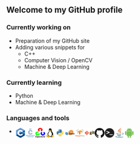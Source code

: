 ## Welcome to my GitHub profile

### Currently working on 
* Preparation of my GitHub site
* Adding various snippets for
   * C++
   * Computer Vision / OpenCV
   * Machine & Deep Learning

### Currently learning
* Python
* Machine & Deep Learning

### Languages and tools
* <img align="left" alt="Cpp" width="26px" src="https://raw.githubusercontent.com/github/explore/80688e429a7d4ef2fca1e82350fe8e3517d3494d/topics/cpp/cpp.png" /> <img align="left" alt="C" width="26px" src="https://raw.githubusercontent.com/github/explore/80688e429a7d4ef2fca1e82350fe8e3517d3494d/topics/c/c.png" /><img align="left" alt="OpenCV" width="26px" src="https://raw.githubusercontent.com/github/explore/80688e429a7d4ef2fca1e82350fe8e3517d3494d/topics/opencv/opencv.png" /><img align="left" alt="Linux" width="26px" src="https://raw.githubusercontent.com/github/explore/80688e429a7d4ef2fca1e82350fe8e3517d3494d/topics/linux/linux.png" /> <img align="left" alt="Python" width="26px" src="https://raw.githubusercontent.com/github/explore/80688e429a7d4ef2fca1e82350fe8e3517d3494d/topics/python/python.png" /><img align="left" alt="scikit-learn" width="26px" src="https://raw.githubusercontent.com/github/explore/80688e429a7d4ef2fca1e82350fe8e3517d3494d/topics/scikit-learn/scikit-learn.png" /><img align="left" alt="Tensorflow" width="26px" src="https://raw.githubusercontent.com/github/explore/80688e429a7d4ef2fca1e82350fe8e3517d3494d/topics/tensorflow/tensorflow.png" /><img align="left" alt="Git" width="26px" src="https://raw.githubusercontent.com/github/explore/80688e429a7d4ef2fca1e82350fe8e3517d3494d/topics/git/git.png" /><img align="left" alt="Github" width="26px" src="https://raw.githubusercontent.com/github/explore/78df643247d429f6cc873026c0622819ad797942/topics/github/github.png" /><img align="left" alt="Terminal" width="26px" src="https://raw.githubusercontent.com/github/explore/80688e429a7d4ef2fca1e82350fe8e3517d3494d/topics/terminal/terminal.png" /><img align="left" alt="Java" width="26px" src="https://raw.githubusercontent.com/github/explore/80688e429a7d4ef2fca1e82350fe8e3517d3494d/topics/java/java.png" /><img align="left" alt="Android" width="26px" src="https://raw.githubusercontent.com/github/explore/80688e429a7d4ef2fca1e82350fe8e3517d3494d/topics/android/android.png" />

<!--
# To be uncommented if needed
<details>
  <summary>:zap: GitHub Stats</summary>

#  <img align="left" alt="vladiant's GitHub Stats" src="https://github-readme-stats.vercel.app/api?username=vladiant&show_icons=true&hide_border=true" />

</details>
-->

<!--
# To be uncommented if needed
<details>
  <summary>:zap: Most Used Languages</summary>

  <img align="left" alt="vladiant's Most Used Languages" src="https://github-readme-stats.vercel.app/api/top-langs/?username=vladiant&show_icons=true&hide_border=true" />

</details>
-->

<!--
**vladiant/vladiant** is a ✨ _special_ ✨ repository because its `README.md` (this file) appears on your GitHub profile.

Here are some ideas to get you started:
- 👋 Hi there 
- 🔭 I’m currently working on ...
- 🌱 I’m currently learning ...
- 👯 I’m looking to collaborate on ...
- 🤔 I’m looking for help with ...
- 💬 Ask me about ...
- 📫 How to reach me: ...
- 😄 Pronouns: ...
- ⚡ Fun fact: ...

## I am a ...
## Connect with me
## Languages and tools
https://github.com/anuraghazra

To be forked for registration
https://github.com/anuraghazra/github-readme-stats

Repo of tutorial
https://github.com/codeSTACKr/codeSTACKr
https://github.com/eddiejaoude

Video part 1
https://www.youtube.com/watch?v=ECuqb5Tv9qI

Video part 2
https://www.youtube.com/watch?v=n6d4KHSKqGk

Icons
https://github.com/simple-icons/simple-icons
https://simpleicons.org/

Search specific icon - C++
https://github.com/search?q=cpp

Badges
https://github.com/badges/shields
https://github.com/alexandresanlim/Badges4-README.md-Profile
https://github.com/Ileriayo/markdown-badges

Github Activity
https://github.com/jamesgeorge007/github-activity-readme
https://github.com/marketplace/actions/profile-readme-development-stats

Github Profile Readme Generator
https://github.com/rahuldkjain
https://github.com/rahuldkjain/github-profile-readme-generator
https://rahuldkjain.github.io/gh-profile-readme-generator/

Github Profile Examples and Resources
https://github.com/abhisheknaiidu
https://github.com/abhisheknaiidu/awesome-github-profile-readme

Actions
https://github.com/marketplace/category/code-quality
https://github.com/collections/clean-code-linters
-->
